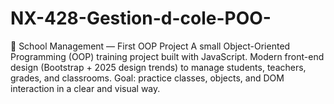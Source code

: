 # NX-428-Gestion-d-cole-POO-
🏫 School Management — First OOP Project  A small Object-Oriented Programming (OOP) training project built with JavaScript. Modern front-end design (Bootstrap + 2025 design trends) to manage students, teachers, grades, and classrooms. Goal: practice classes, objects, and DOM interaction in a clear and visual way.
